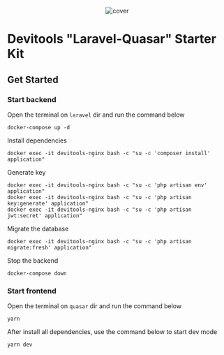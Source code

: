 <p align="center">
  <img
    src="https://raw.githubusercontent.com/devitools/laravel-quasar-starter-kit/master/cover.jpg"
    alt="cover"
  />
</p>

# Devitools "Laravel-Quasar" Starter Kit

## Get Started

### Start backend

Open the terminal on `laravel` dir and run the command below
```
docker-compose up -d
```

Install dependencies
```
docker exec -it devitools-nginx bash -c "su -c 'composer install' application"
```

Generate key
```
docker exec -it devitools-nginx bash -c "su -c 'php artisan env' application"
docker exec -it devitools-nginx bash -c "su -c 'php artisan key:generate' application"
docker exec -it devitools-nginx bash -c "su -c 'php artisan jwt:secret' application"
```

Migrate the database
```
docker exec -it devitools-nginx bash -c "su -c 'php artisan migrate:fresh' application"
```

Stop the backend
```
docker-compose down
```

### Start frontend

Open the terminal on `quasar` dir and run the command below
```
yarn
```

After install all dependencies, use the command below to start dev mode
```
yarn dev
```
